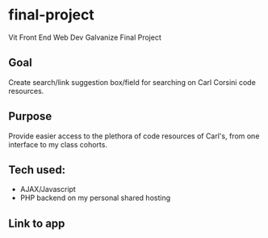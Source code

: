 # final-project
Vit Front End Web Dev Galvanize Final Project


## Goal
Create search/link suggestion box/field for searching on Carl Corsini code resources.

## Purpose
Provide easier access to the plethora of code resources of Carl's, from one interface to my class cohorts.

## Tech used:
* AJAX/Javascript
* PHP backend on my personal shared hosting

## Link to app


